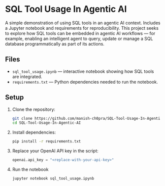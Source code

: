 # SQL Tool Usage In Agentic AI
A simple demonstration of using SQL tools in an agentic AI context. Includes a Jupyter notebook and requirements for reproducibility. This project seeks to explore how SQL tools can be embedded in agentic AI workflows — for example, enabling an intelligent agent to query, update or manage a SQL database programmatically as part of its actions.

## Files
- `sql_tool_usage.ipynb` — interactive notebook showing how SQL tools are integrated.  
- `requirements.txt` — Python dependencies needed to run the notebook.  

## Setup
1. Clone the repository:  
   ```bash
   git clone https://github.com/manish-ch0pra/SQL-Tool-Usage-In-Agentic-AI.git
   cd SQL-Tool-Usage-In-Agentic-AI

2. Install dependencies:

    ```bash
    pip install -r requirements.txt
    ```

3. Replace your OpenAI API key in the script:
    ```python
    openai.api_key = "<replace-with-your-api-key>"
    ```

4. Run the notebook
    ```bash
    jupyter notebook sql_tool_usage.ipynb
    ```